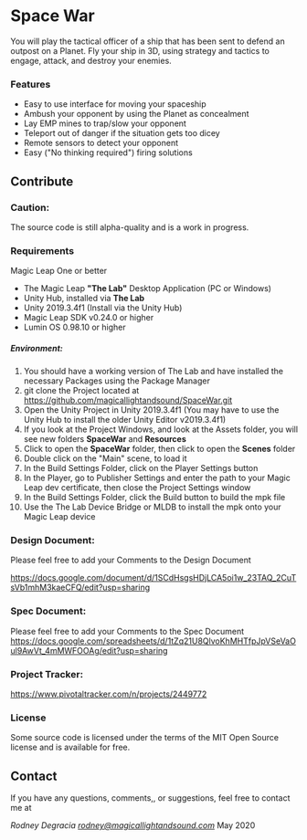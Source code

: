 # **Space War**

You will play the tactical officer of a ship that has been sent to defend an outpost on a Planet.  Fly your ship in 3D, using strategy and tactics to engage, attack, and destroy your enemies.

### Features

- Easy to use interface for moving your spaceship
- Ambush your opponent by using the Planet as concealment
- Lay EMP mines to trap/slow your opponent
- Teleport out of danger if the situation gets too dicey
- Remote sensors to detect your opponent
- Easy ("No thinking required") firing solutions



## Contribute

### Caution:

The source code is still alpha-quality and is a work in progress.

### Requirements

Magic Leap One or better

- The Magic Leap  **"The Lab"** Desktop Application (PC or Windows)
- Unity Hub, installed via **The Lab**
- Unity 2019.3.4f1 (Install via the Unity Hub)
- Magic Leap SDK v0.24.0 or higher
- Lumin OS 0.98.10 or higher

##### Environment:

1. You should have a working version of The Lab and have installed the necessary Packages using the Package Manager
2. git clone the Project located at https://github.com/magicallightandsound/SpaceWar.git
3. Open the Unity Project in Unity 2019.3.4f1  (You may have to use the Unity Hub to install the older Unity Editor v2019.3.4f1)
4. If you look at the Project Windows, and look at the Assets folder, you will see new folders **SpaceWar** and **Resources**
5. Click to open the **SpaceWar** folder, then click to open the **Scenes** folder
6. Double click on the "Main" scene, to load it
7. In the Build Settings Folder, click on the Player Settings button
8. In the Player, go to Publisher Settings and enter the path to your Magic Leap dev certificate, then close the Project Settings window
9. In the Build Settings Folder, click the Build button to build the mpk file
10. Use the The Lab Device Bridge or MLDB to install the mpk onto your Magic Leap device

### Design Document:
Please feel free to add your Comments to the Design Document

https://docs.google.com/document/d/1SCdHsgsHDjLCA5oi1w_23TAQ_2CuTsVb1mhM3kaeCFQ/edit?usp=sharing

### Spec Document:
Please feel free to add your Comments to the Spec Document
https://docs.google.com/spreadsheets/d/1tZq21U8QlvoKhMHTfpJpVSeVaOul9AwVt_4mMWFOOAg/edit?usp=sharing

### Project Tracker:
https://www.pivotaltracker.com/n/projects/2449772

### License
Some source code is licensed under the terms of the MIT Open Source license and is available for free.

## Contact
If you have any questions, comments,, or suggestions, feel free to contact me at

*Rodney Degracia
rodney@magicallightandsound.com*
May 2020
